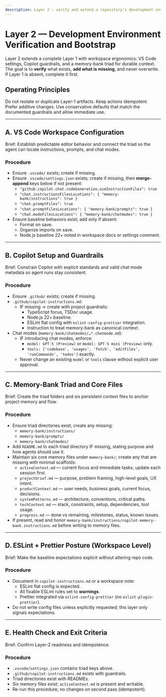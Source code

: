 ```yaml
---
description: Layer 2 — verify and extend a repository’s development environment without overwriting; add only missing VS Code, Copilot, and memory-bank triad elements; supports clean bootstrap after Layer 1.
---
```


<!-- memory-bank/instructions/layer-2-verify-and-bootstrap.instructions.md -->

# Layer 2 — Development Environment Verification and Bootstrap

Layer 2 extends a complete Layer 1 with workspace ergonomics: VS Code settings, Copilot guardrails, and a memory-bank triad for durable context. The goal is to **verify** what exists, **add what is missing**, and never overwrite. If Layer 1 is absent, complete it first.

## Operating Principles

Do not restate or duplicate Layer-1 artifacts. Keep actions idempotent. Prefer additive changes. Use conservative defaults that match the documented guardrails and allow immediate use.

---

## A. VS Code Workspace Configuration

Brief: Establish predictable editor behavior and connect the triad so the agent can locate instructions, prompts, and chat modes.

### Procedure
- Ensure `.vscode/` exists; create if missing.
- Ensure `.vscode/settings.json` exists; create if missing, then **merge-append** keys below if not present:
  - `"github.copilot.chat.codeGeneration.useInstructionFiles": true`
  - `"chat.instructionsFilesLocations": { "memory-bank/instructions": true }`
  - `"chat.promptFiles": true`
  - `"chat.promptFilesLocations": { "memory-bank/prompts": true }`
  - `"chat.modeFilesLocations": { "memory-bank/chatmodes": true }`
- Ensure baseline behaviors exist; add only if absent:
  - Format on save.
  - Organize imports on save.
  - Node.js baseline 22+ noted in workspace docs or settings comment.

---

## B. Copilot Setup and Guardrails

Brief: Constrain Copilot with explicit standards and valid chat mode metadata so agent runs stay consistent.

### Procedure
- Ensure `.github/` exists; create if missing.
- `.github/copilot-instructions.md`:
  - IF missing → create with project guardrails:
    - TypeScript focus, TSDoc usage.
    - Node.js 22+ baseline.
    - ESLint flat config with `eslint-config-prettier` integration.
    - Instruction to treat memory-bank as canonical context.
- Chat modes (`memory-bank/chatmodes/…*.chatmode.md`):
  - IF introducing chat modes, enforce:
    - `model: GPT-5 (Preview)` or `model: GPT-5 mini (Preview)` only.
    - `tools: ['codebase', 'usages', 'fetch', 'editFiles', 'runCommands', 'todos']` exactly.
  - Never change an existing `model` or `tools` clause without explicit user approval.

---

## C. Memory-Bank Triad and Core Files

Brief: Create the triad folders and six persistent context files to anchor project memory and flow.

### Procedure
- Ensure triad directories exist; create any missing:
  - `memory-bank/instructions/`
  - `memory-bank/prompts/`
  - `memory-bank/chatmodes/`
- Add `README.md` to each triad directory IF missing, stating purpose and how agents should use it.
- Maintain six core memory files under `memory-bank/`; create any that are missing with minimal scaffolds:
  - `activeContext.md` — current focus and immediate tasks; update each session first.
  - `projectbrief.md` — purpose, problem framing, high-level goals, UX intent.
  - `productContext.md` — user needs, business goals, current focus, decisions.
  - `systemPatterns.md` — architecture, conventions, critical paths.
  - `techContext.md` — stack, constraints, setup, dependencies, tool usage.
  - `progress.md` — done vs remaining, milestones, status, known issues.
- If present, read and honor `memory-bank/instructions/copilot-memory-bank.instructions.md` before writing to memory files.

---

## D. ESLint + Prettier Posture (Workspace Level)

Brief: Make the baseline expectations explicit without altering repo code.

### Procedure
- Document in `copilot-instructions.md` or a workspace note:
  - ESLint flat config is expected.
  - All fixable ESLint rules set to **warnings**.
  - Prettier integrated via `eslint-config-prettier` (no `eslint-plugin-prettier`).
- Do not write config files unless explicitly requested; this layer only signals expectations.

---

## E. Health Check and Exit Criteria

Brief: Confirm Layer-2 readiness and idempotence.

### Procedure
- `.vscode/settings.json` contains triad keys above.
- `.github/copilot-instructions.md` exists with guardrails.
- Triad directories exist with READMEs.
- Six memory files exist; `activeContext.md` is present and writable.
- Re-run this procedure; no changes on second pass (idempotent).
